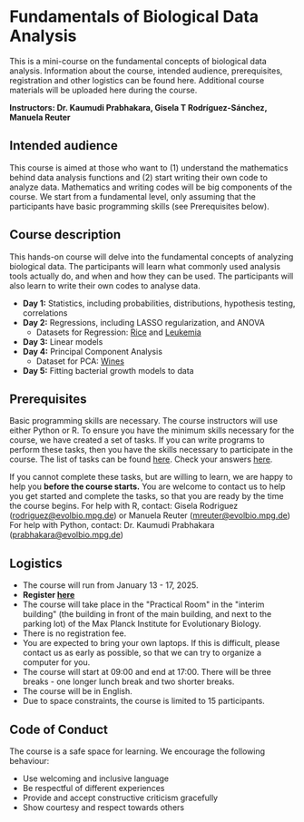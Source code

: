 # Fundamentals of Biological Data Analysis
This is a mini-course on the fundamental concepts of biological data analysis. Information about the course, intended audience, prerequisites, registration and other logistics can be found here. Additional course materials will be uploaded here during the course. 

**Instructors: Dr. Kaumudi Prabhakara, Gisela T Rodríguez-Sánchez, Manuela Reuter**

Intended audience 
----------------------

This course is aimed at those who want to (1) understand the mathematics behind data analysis functions and (2) start writing their own code to analyze data. Mathematics and writing codes will be big components of the course. We start from a fundamental level, only assuming that the participants have basic programming skills (see Prerequisites below). 


Course description 
----------------------

This hands-on course will delve into the fundamental concepts of analyzing biological data. The participants will learn what commonly used analysis tools actually do, and when and how they can be used. The participants will also learn to write their own codes to analyse data. 

  - **Day 1:** Statistics, including probabilities, distributions, hypothesis testing, correlations
  - **Day 2:** Regressions, including LASSO regularization, and ANOVA
     - Datasets for Regression: [Rice](https://github.com/kaumudiprabhakara/fundamentals-of-biological-data-analysis/blob/main/rice_dataset.csv) and [Leukemia](https://github.com/kaumudiprabhakara/fundamentals-of-biological-data-analysis/blob/main/standardized_leukemia_data.csv)
  - **Day 3:** Linear models
  - **Day 4:** Principal Component Analysis
      - Dataset for PCA: [Wines](https://github.com/kaumudiprabhakara/fundamentals-of-biological-data-analysis/blob/main/wine_dataset.csv)
  - **Day 5:** Fitting bacterial growth models to data

Prerequisites  
----------------------

Basic programming skills are necessary. The course instructors will use either Python or R. 
To ensure you have the minimum skills necessary for the course, we have created a set of tasks. If you can write programs to perform these tasks, then you have the skills necessary to participate in the course. The list of tasks can be found [here](https://github.com/kaumudiprabhakara/fundamentals-of-biological-data-analysis/blob/main/Prereq_tasks.pdf). Check your answers [here](https://github.com/kaumudiprabhakara/fundamentals-of-biological-data-analysis/blob/main/Prerequisite_tasks_answers.pdf). 

If you cannot complete these tasks, but are willing to learn, we are happy to help you **before the course starts.** You are welcome to contact us to help you get started and complete the tasks, so that you are ready by the time the course begins.
For help with R, contact: Gisela Rodriguez (rodriguez@evolbio.mpg.de) or Manuela Reuter (mreuter@evolbio.mpg.de)
For help with Python, contact: Dr. Kaumudi Prabhakara (prabhakara@evolbio.mpg.de)


Logistics  
----------------------
  - The course will run from January 13 - 17, 2025.
  - **Register [here](https://survey.academiccloud.de/index.php/773252?newtest=Y&lang=en)**
  - The course will take place in the "Practical Room" in the "interim building" (the building in front of the main building, and next to the parking lot) of the Max Planck Institute for Evolutionary Biology. 
  - There is no registration fee. 
  - You are expected to bring your own laptops. If this is difficult, please contact us as early as possible, so that we can try to organize a computer for you. 
  - The course will start at 09:00 and end at 17:00. There will be three breaks - one longer lunch break and two shorter breaks. 
  - The course will be in English.
  - Due to space constraints, the course is limited to 15 participants. 

Code of Conduct
----------------------
The course is a safe space for learning. We encourage the following behaviour:
   - Use welcoming and inclusive language
   - Be respectful of different experiences
   - Provide and accept constructive criticism gracefully
   - Show courtesy and respect towards others
